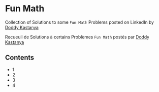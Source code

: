 # Fun Math

Collection of Solutions to some `Fun Math` Problems posted on LinkedIn by [Doddy Kastanya ](https://www.linkedin.com/in/doddy-kastanya-43916b40/)

Recueuil de Solutions à certains Problèmes `Fun Math` postés par [Doddy Kastanya ](https://www.linkedin.com/in/doddy-kastanya-43916b40/)

## Contents

- 1
- 2
- 3
- 4

